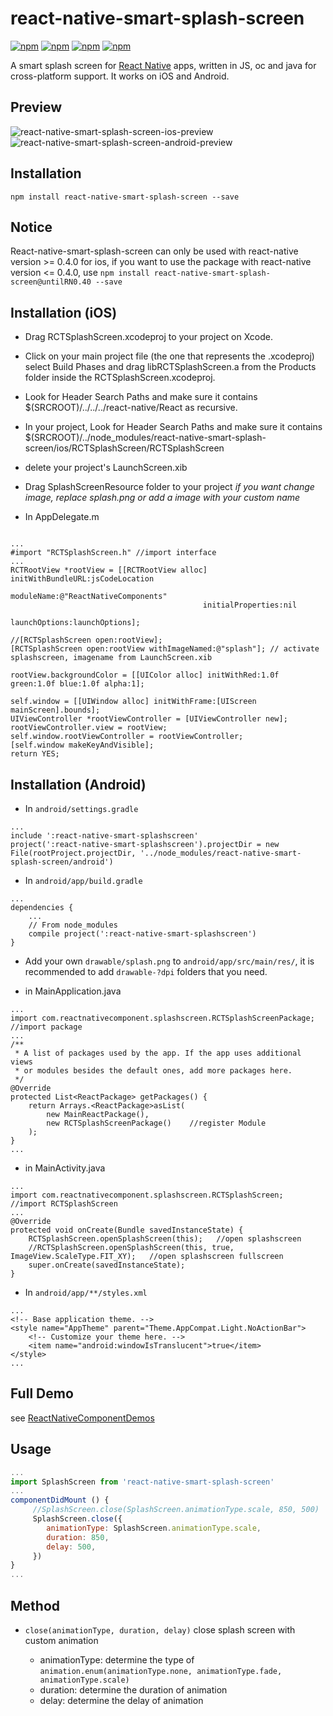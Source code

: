 # react-native-smart-splash-screen

[![npm](https://img.shields.io/npm/v/react-native-smart-splash-screen.svg)](https://www.npmjs.com/package/react-native-smart-splash-screen)
[![npm](https://img.shields.io/npm/dm/react-native-smart-splash-screen.svg)](https://www.npmjs.com/package/react-native-smart-splash-screen)
[![npm](https://img.shields.io/npm/dt/react-native-smart-splash-screen.svg)](https://www.npmjs.com/package/react-native-smart-splash-screen)
[![npm](https://img.shields.io/npm/l/react-native-smart-splash-screen.svg)](https://github.com/react-native-component/react-native-smart-splash-screen/blob/master/LICENSE)

A smart splash screen for [React Native](https://github.com/facebook/react-native) apps, written in JS, oc and java for 
cross-platform support. It works on iOS and Android.

## Preview

![react-native-smart-splash-screen-ios-preview][1]
![react-native-smart-splash-screen-android-preview][2]

## Installation

```
npm install react-native-smart-splash-screen --save
```

## Notice

React-native-smart-splash-screen can only be used with react-native version >= 0.4.0 for ios, if you want to use the package with react-native version <= 0.4.0, use `npm install react-native-smart-splash-screen@untilRN0.40 --save`

## Installation (iOS)

* Drag RCTSplashScreen.xcodeproj to your project on Xcode.

* Click on your main project file (the one that represents the .xcodeproj) select Build Phases and drag libRCTSplashScreen.a from the Products folder inside the RCTSplashScreen.xcodeproj.

* Look for Header Search Paths and make sure it contains $(SRCROOT)/../../../react-native/React as recursive.

* In your project, Look for Header Search Paths and make sure it contains $(SRCROOT)/../node_modules/react-native-smart-splash-screen/ios/RCTSplashScreen/RCTSplashScreen

* delete your project's LaunchScreen.xib

* Drag SplashScreenResource folder to your project *if you want change image, replace splash.png or add a image with your custom name*

* In AppDelegate.m

```

...
#import "RCTSplashScreen.h" //import interface
...
RCTRootView *rootView = [[RCTRootView alloc] initWithBundleURL:jsCodeLocation
                                                  moduleName:@"ReactNativeComponents"
                                           initialProperties:nil
                                               launchOptions:launchOptions];

//[RCTSplashScreen open:rootView];
[RCTSplashScreen open:rootView withImageNamed:@"splash"]; // activate splashscreen, imagename from LaunchScreen.xib

rootView.backgroundColor = [[UIColor alloc] initWithRed:1.0f green:1.0f blue:1.0f alpha:1];

self.window = [[UIWindow alloc] initWithFrame:[UIScreen mainScreen].bounds];
UIViewController *rootViewController = [UIViewController new];
rootViewController.view = rootView;
self.window.rootViewController = rootViewController;
[self.window makeKeyAndVisible];
return YES;

```


## Installation (Android)

* In `android/settings.gradle`

```
...
include ':react-native-smart-splashscreen'
project(':react-native-smart-splashscreen').projectDir = new File(rootProject.projectDir, '../node_modules/react-native-smart-splash-screen/android')
```

* In `android/app/build.gradle`

```
...
dependencies {
    ...
    // From node_modules
    compile project(':react-native-smart-splashscreen')
}
```

* Add your own `drawable/splash.png` to `android/app/src/main/res/`, it is recommended to add `drawable-?dpi` folders that you need.

* in MainApplication.java

```
...
import com.reactnativecomponent.splashscreen.RCTSplashScreenPackage;    //import package
...
/**
 * A list of packages used by the app. If the app uses additional views
 * or modules besides the default ones, add more packages here.
 */
@Override
protected List<ReactPackage> getPackages() {
    return Arrays.<ReactPackage>asList(
        new MainReactPackage(),
        new RCTSplashScreenPackage()    //register Module
    );
}
...

```

* in MainActivity.java
```
...
import com.reactnativecomponent.splashscreen.RCTSplashScreen;    //import RCTSplashScreen
...
@Override
protected void onCreate(Bundle savedInstanceState) {
    RCTSplashScreen.openSplashScreen(this);   //open splashscreen
    //RCTSplashScreen.openSplashScreen(this, true, ImageView.ScaleType.FIT_XY);   //open splashscreen fullscreen
    super.onCreate(savedInstanceState);
}
```

* In `android/app/**/styles.xml`

```
...
<!-- Base application theme. -->
<style name="AppTheme" parent="Theme.AppCompat.Light.NoActionBar">
    <!-- Customize your theme here. -->
    <item name="android:windowIsTranslucent">true</item>
</style>
...
```

## Full Demo

see [ReactNativeComponentDemos][0]


## Usage

```js
...
import SplashScreen from 'react-native-smart-splash-screen'
...
componentDidMount () {
     //SplashScreen.close(SplashScreen.animationType.scale, 850, 500)
     SplashScreen.close({
        animationType: SplashScreen.animationType.scale,
        duration: 850,
        delay: 500,
     })
}
...

```

## Method

* `close(animationType, duration, delay)`
  close splash screen with custom animation

  * animationType: determine the type of  `animation.enum(animationType.none, animationType.fade, animationType.scale)`
  * duration: determine the duration of animation
  * delay: determine the delay of animation


[0]: https://github.com/cyqresig/ReactNativeComponentDemos
[1]: http://cyqresig.github.io/img/react-native-smart-splash-screen-preview-ios-v2.3.0.gif
[2]: http://cyqresig.github.io/img/react-native-smart-splash-screen-preview-android-v2.3.0.gif
